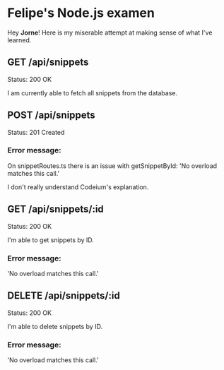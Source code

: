 # Felipe's Node.js examen

Hey **Jorne**! Here is my miserable attempt at making sense of what I've learned.

## GET /api/snippets

Status: 200 OK

I am currently able to fetch all snippets from the database.

## POST /api/snippets

Status: 201 Created

### Error message:

On snippetRoutes.ts there is an issue with getSnippetById: 'No overload matches this call.'

I don't really understand Codeium's explanation.

## GET /api/snippets/:id

Status: 200 OK

I'm able to get snippets by ID.

### Error message:

'No overload matches this call.'

## DELETE /api/snippets/:id

Status: 200 OK

I'm able to delete snippets by ID.

### Error message:

'No overload matches this call.'
